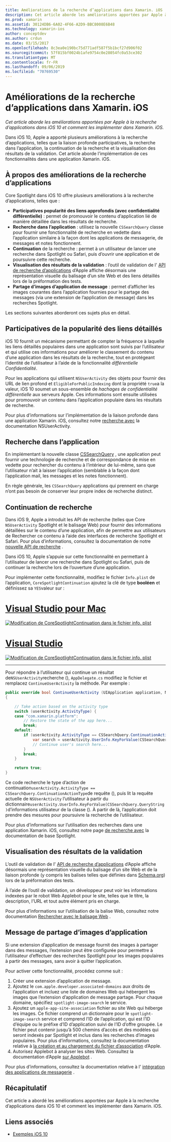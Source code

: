 ```yaml
---
title: Améliorations de la recherche d’applications dans Xamarin. iOS
description: Cet article aborde les améliorations apportées par Apple à la recherche d’applications dans iOS 10 et comment les implémenter dans Xamarin. iOS.
ms.prod: xamarin
ms.assetid: 30124DB6-6A02-4F66-A2D9-BBC8008E6B48
ms.technology: xamarin-ios
author: conceptdev
ms.author: crdun
ms.date: 03/15/2017
ms.openlocfilehash: 8c3ea0e190bc75d771adf587f5b1bcf27d906f02
ms.sourcegitcommit: 57f815bf0024b1afe9754c0e28054fc0a53ce302
ms.translationtype: MT
ms.contentlocale: fr-FR
ms.lasthandoff: 09/06/2019
ms.locfileid: "70769530"
---
```

# <a name="app-search-enhancements-in-xamarinios"></a>Améliorations de la recherche d’applications dans Xamarin. iOS

_Cet article aborde les améliorations apportées par Apple à la recherche d’applications dans iOS 10 et comment les implémenter dans Xamarin. iOS._

Dans iOS 10, Apple a apporté plusieurs améliorations à la recherche d’applications, telles que la liaison profonde participatives, la recherche dans l’application, la continuation de la recherche et la visualisation des résultats de la validation. Cet article aborde l’implémentation de ces fonctionnalités dans une application Xamarin. iOS.

## <a name="about-app-search-enhancements"></a>À propos des améliorations de la recherche d’applications

Core Spotlight dans iOS 10 offre plusieurs améliorations à la recherche d’applications, telles que :

- **Participatives popularité des liens approfondis (avec confidentialité différentielle)** : permet de promouvoir le contenu d’application lié de manière détaillée dans les résultats de recherche.
- **Recherche dans l’application** : utilisez la nouvelle `CSSearchQuery` classe pour fournir une fonctionnalité de recherche en vedette dans l’application similaire à la façon dont les applications de messagerie, de messages et notes fonctionnent.
- **Continuation** de la recherche : permet à un utilisateur de lancer une recherche dans Spotlight ou Safari, puis d’ouvrir une application et de poursuivre cette recherche.
- **Visualisation des résultats de la validation** : l’outil de validation de l' [API de recherche d’applications](https://search.developer.apple.com/appsearch-validation-tool) d’Apple affiche désormais une représentation visuelle du balisage d’un site Web et des liens détaillés lors de la préformation des tests.
- **Partage d’images d’application de message** : permet d’afficher les images courantes dans l’application fournies pour le partage des messages (via une extension de l’application de message) dans les recherches Spotlight.

Les sections suivantes aborderont ces sujets plus en détail.

## <a name="crowdsourced-deep-link-popularity"></a>Participatives de la popularité des liens détaillés

iOS 10 fournit un mécanisme permettant de compter la fréquence à laquelle les liens détaillés populaires dans une application sont suivis par l’utilisateur et qui utilise ces informations pour améliorer le classement du contenu d’une application dans les résultats de la recherche, tout en protégeant l’identité de l’utilisateur à l’aide de la fonctionnalité *différentielle Confidentialité*.

Pour les applications qui utilisent `NSUserActivity` des objets pour fournir des URL de lien profond et `EligibleForPublicIndexing` dont la propriété `true`a la valeur, iOS 10 soumet un sous-ensemble de *hachages de confidentialité différentielle* aux serveurs Apple. Ces informations sont ensuite utilisées pour promouvoir un contenu dans l’application populaire dans les résultats de recherche.

Pour plus d’informations sur l’implémentation de la liaison profonde dans une application Xamarin. iOS, consultez notre [recherche avec](~/ios/platform/search/nsuseractivity.md) la documentation NSUserActivity.

## <a name="in-app-searching"></a>Recherche dans l’application

En implémentant la nouvelle classe [CSSearchQuery](https://developer.apple.com/reference/corespotlight/cssearchquery) , une application peut fournir une technologie de recherche et de correspondance de mise en vedette pour rechercher du contenu à l’intérieur de lui-même, sans que l’utilisateur n’ait à laisser l’application (semblable à la façon dont l’application mail, les messages et les notes fonctionnent).

En règle générale, les `CSSearchQuery` applications qui prennent en charge n’ont pas besoin de conserver leur propre index de recherche distinct.

## <a name="search-continuation"></a>Continuation de recherche

Dans iOS 9, Apple a introduit les API de recherche (telles que Core `NSUserActivity` Spotlight et le balisage Web) pour fournir des informations détaillées sur le contenu d’une application, afin de permettre aux utilisateurs de Rechercher ce contenu à l’aide des interfaces de recherche Spotlight et Safari. Pour plus d’informations, consultez la documentation de notre [nouvelle API de recherche](~/ios/platform/search/index.md) .

Dans iOS 10, Apple s’appuie sur cette fonctionnalité en permettant à l’utilisateur de lancer une recherche dans Spotlight ou Safari, puis de continuer la recherche lors de l’ouverture d’une application.

Pour implémenter cette fonctionnalité, modifiez le fichier `Info.plist` de l’application, `CoreSpotlightContinuation` ajoutez la clé de type **booléen** et définissez sa `YES`valeur sur :

# <a name="visual-studio-for-mactabmacos"></a>[Visual Studio pour Mac](#tab/macos)

[![](app-search-enhancements-images/search01.png "Modification de CoreSpotlightContinuation dans le fichier info. plist")](app-search-enhancements-images/search01.png#lightbox)

# <a name="visual-studiotabwindows"></a>[Visual Studio](#tab/windows)

[![](app-search-enhancements-images/searchw01.png "Modification de CoreSpotlightContinuation dans le fichier info. plist")](app-search-enhancements-images/search01.png#lightbox)

-----

Pour répondre à l’utilisateur qui continue un résultat de`NSUserActivity`recherche (), `AppDelegate.cs` modifiez le fichier et remplacez `ContinueUserActivity` la méthode. Par exemple :

```csharp
public override bool ContinueUserActivity (UIApplication application, NSUserActivity userActivity, UIApplicationRestorationHandler completionHandler)
{

    // Take action based on the activity type
    switch (userActivity.ActivityType) {
    case "com.xamarin.platform":
        // Restore the state of the app here...
        break;
    default:
        if (userActivity.ActivityType == CSSearchQuery.ContinuationActionType) {
            var search = userActivity.UserInfo.KeyForValue(CSSearchQuery.QueryString);
            // Continue user's search here...
        }
        break;
    }

    return true;
}
```

Ce code recherche le type d’action de continuation`userActivity.ActivityType == CSSearchQuery.ContinuationActionType`de requête (), puis lit la requête actuelle de `NSUserActivity` l’utilisateur à partir du dictionnaire`userActivity.UserInfo.KeyForValue(CSSearchQuery.QueryString)`d’informations utilisateur de la classe (). À partir de là, l’application doit prendre des mesures pour poursuivre la recherche de l’utilisateur.

Pour plus d’informations sur l’utilisation des recherches dans une application Xamarin. iOS, consultez notre page [de recherche avec](~/ios/platform/search/corespotlight.md) la documentation de base Spotlight.

## <a name="visualization-of-validation-results"></a>Visualisation des résultats de la validation

L’outil de validation de l' [API de recherche d’applications](https://search.developer.apple.com/appsearch-validation-tool) d’Apple affiche désormais une représentation visuelle du balisage d’un site Web et de la liaison profonde (y compris les balises telles que définies dans [Schema.org](http://schema.org/)) lors de la préformation des tests.

À l’aide de l’outil de validation, un développeur peut voir les informations indexées par le robot Web Applebot pour le site, telles que le titre, la description, l’URL et tout autre élément pris en charge.

Pour plus d’informations sur l’utilisation de la balise Web, consultez notre documentation [Rechercher avec le balisage Web](~/ios/platform/search/web-markup.md) .

## <a name="message-app-image-sharing"></a>Message de partage d’images d’application

Si une extension d’application de message fournit des images à partager dans des messages, l’extension peut être configurée pour permettre à l’utilisateur d’effectuer des recherches Spotlight pour les images populaires à partir des messages, sans avoir à quitter l’application.

Pour activer cette fonctionnalité, procédez comme suit :

1. Créer une extension d’application de message.
2. Ajoutez le `com.apple.developer.associated-domains` aux droits de l’application et incluez une liste de domaines Web qui hébergent les images que l’extension d’application de message partage. Pour chaque domaine, spécifiez `spotlight-image-search` le service.
3. Ajoutez un `apple-app-site-association` fichier au site Web qui héberge les images. Ce fichier comprend un dictionnaire pour le `spotlight-image-search` service et comprend l’ID de l’application, qui est l’ID d’équipe ou le préfixe d’ID d’application suivi de l’ID d’offre groupée. Le fichier peut contenir jusqu’à 500 chemins d’accès et des modèles qui seront indexés par Spotlight et inclus dans les recherches d’images populaires. Pour plus d’informations, consultez la documentation relative à [la création et au chargement du fichier d’association](https://developer.apple.com/library/prerelease/content/documentation/General/Conceptual/AppSearch/UniversalLinks.html#//apple_ref/doc/uid/TP40016308-CH12-SW4) d’Apple.
4. Autorisez Applebot à analyser les sites Web. Consultez la documentation d’Apple [sur Applebot](https://support.apple.com/HT204683) .

Pour plus d’informations, consultez la documentation relative à l' [intégration des applications de messagerie](~/ios/platform/message-app-integration/index.md) .

## <a name="summary"></a>Récapitulatif

Cet article a abordé les améliorations apportées par Apple à la recherche d’applications dans iOS 10 et comment les implémenter dans Xamarin. iOS.

## <a name="related-links"></a>Liens associés

- [Exemples iOS 10](https://docs.microsoft.com/samples/browse/?products=xamarin&term=Xamarin.iOS+iOS10)
